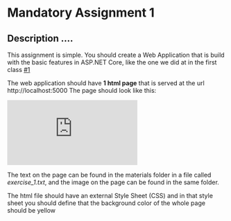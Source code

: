 # Mandatory Assignment 1
## Description ....

This assignment is simple. You should create a Web Application that is build with the basic features in ASP.NET Core, like the one we did at in the first class [#1](https://github.com/keacore?utf8=%E2%9C%93&q=01&type=&language=)     

The web application should have **1 html page** that is served at the url http://localhost:5000
The page should look like this:

![index.html](https://github.com/keanodejs/02-exercise-1/blob/master/exercise_1.pdf)

The text on the page can be found in the materials folder in a file called _exercise_1.txt_, and the image on the page can be found in the same folder.

The html file should have an external Style Sheet (CSS) and in that style sheet you should define that the background color of the whole page should be yellow  
